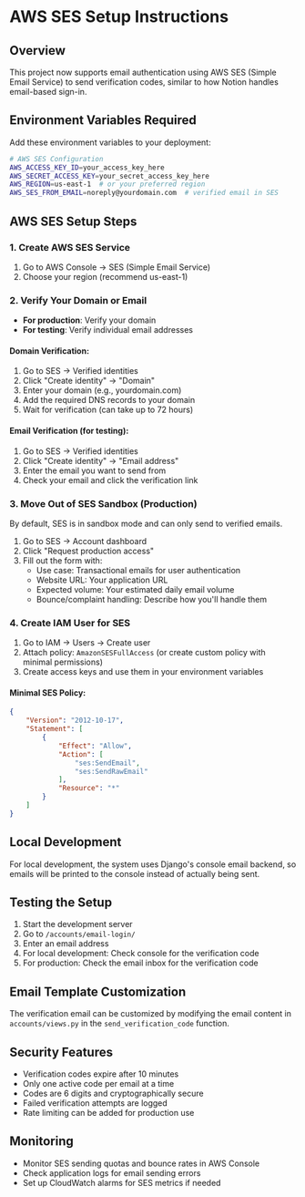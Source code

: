# AWS SES Setup Instructions

## Overview
This project now supports email authentication using AWS SES (Simple Email Service) to send verification codes, similar to how Notion handles email-based sign-in.

## Environment Variables Required

Add these environment variables to your deployment:

```bash
# AWS SES Configuration
AWS_ACCESS_KEY_ID=your_access_key_here
AWS_SECRET_ACCESS_KEY=your_secret_access_key_here
AWS_REGION=us-east-1  # or your preferred region
AWS_SES_FROM_EMAIL=noreply@yourdomain.com  # verified email in SES
```

## AWS SES Setup Steps

### 1. Create AWS SES Service
1. Go to AWS Console → SES (Simple Email Service)
2. Choose your region (recommend us-east-1)

### 2. Verify Your Domain or Email
- **For production**: Verify your domain
- **For testing**: Verify individual email addresses

#### Domain Verification:
1. Go to SES → Verified identities
2. Click "Create identity" → "Domain"
3. Enter your domain (e.g., yourdomain.com)
4. Add the required DNS records to your domain
5. Wait for verification (can take up to 72 hours)

#### Email Verification (for testing):
1. Go to SES → Verified identities  
2. Click "Create identity" → "Email address"
3. Enter the email you want to send from
4. Check your email and click the verification link

### 3. Move Out of SES Sandbox (Production)
By default, SES is in sandbox mode and can only send to verified emails.

1. Go to SES → Account dashboard
2. Click "Request production access"
3. Fill out the form with:
   - Use case: Transactional emails for user authentication
   - Website URL: Your application URL
   - Expected volume: Your estimated daily email volume
   - Bounce/complaint handling: Describe how you'll handle them

### 4. Create IAM User for SES
1. Go to IAM → Users → Create user
2. Attach policy: `AmazonSESFullAccess` (or create custom policy with minimal permissions)
3. Create access keys and use them in your environment variables

#### Minimal SES Policy:
```json
{
    "Version": "2012-10-17",
    "Statement": [
        {
            "Effect": "Allow",
            "Action": [
                "ses:SendEmail",
                "ses:SendRawEmail"
            ],
            "Resource": "*"
        }
    ]
}
```

## Local Development
For local development, the system uses Django's console email backend, so emails will be printed to the console instead of actually being sent.

## Testing the Setup
1. Start the development server
2. Go to `/accounts/email-login/`
3. Enter an email address
4. For local development: Check console for the verification code
5. For production: Check the email inbox for the verification code

## Email Template Customization
The verification email can be customized by modifying the email content in `accounts/views.py` in the `send_verification_code` function.

## Security Features
- Verification codes expire after 10 minutes
- Only one active code per email at a time
- Codes are 6 digits and cryptographically secure
- Failed verification attempts are logged
- Rate limiting can be added for production use

## Monitoring
- Monitor SES sending quotas and bounce rates in AWS Console
- Check application logs for email sending errors
- Set up CloudWatch alarms for SES metrics if needed